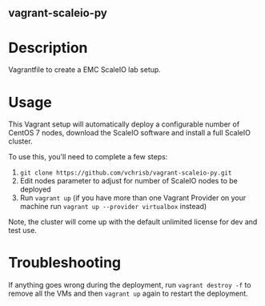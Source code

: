 vagrant-scaleio-py
---------------

# Description

Vagrantfile to create a EMC ScaleIO lab setup.

# Usage

This Vagrant setup will automatically deploy a configurable number of CentOS 7 nodes, download the ScaleIO software and install a full ScaleIO cluster.

To use this, you'll need to complete a few steps:

1. `git clone https://github.com/vchrisb/vagrant-scaleio-py.git`
2. Edit nodes parameter to adjust for number of ScaleIO nodes to be deployed
3. Run `vagrant up` (if you have more than one Vagrant Provider on your machine run `vagrant up --provider virtualbox` instead)

Note, the cluster will come up with the default unlimited license for dev and test use.

# Troubleshooting

If anything goes wrong during the deployment, run `vagrant destroy -f` to remove all the VMs and then `vagrant up` again to restart the deployment.
